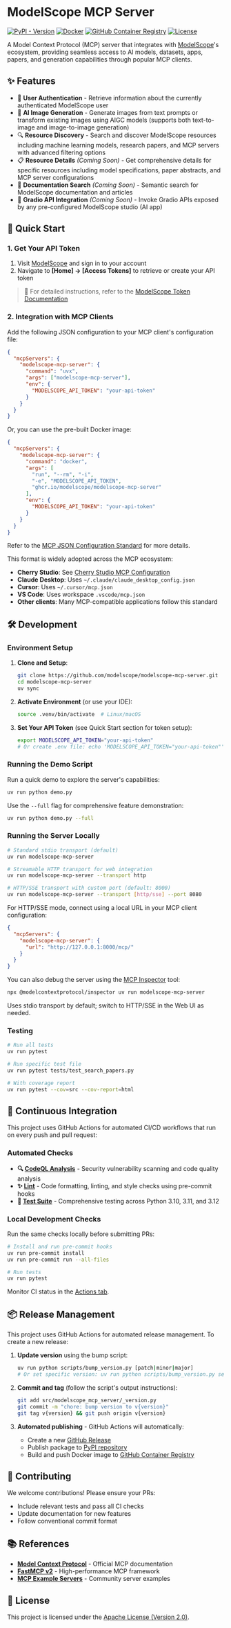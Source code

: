 # ModelScope MCP Server

[![PyPI - Version](https://img.shields.io/pypi/v/modelscope-mcp-server.svg)](https://pypi.org/project/modelscope-mcp-server)
[![Docker](https://img.shields.io/badge/docker-supported-blue?logo=docker)](https://github.com/modelscope/modelscope-mcp-server/blob/main/Dockerfile)
[![GitHub Container Registry](https://img.shields.io/badge/container-registry-blue?logo=github)](https://github.com/modelscope/modelscope-mcp-server/pkgs/container/modelscope-mcp-server)
[![License](https://img.shields.io/github/license/modelscope/modelscope-mcp-server.svg)](https://github.com/modelscope/modelscope-mcp-server/blob/main/LICENSE)

A Model Context Protocol (MCP) server that integrates with [ModelScope](https://modelscope.cn)'s ecosystem, providing seamless access to AI models, datasets, apps, papers, and generation capabilities through popular MCP clients.

## ✨ Features

- 🔐 **User Authentication** - Retrieve information about the currently authenticated ModelScope user
- 🎨 **AI Image Generation** - Generate images from text prompts or transform existing images using AIGC models (supports both text-to-image and image-to-image generation)
- 🔍 **Resource Discovery** - Search and discover ModelScope resources including machine learning models, research papers, and MCP servers with advanced filtering options
- 📋 **Resource Details** _(Coming Soon)_ - Get comprehensive details for specific resources including model specifications, paper abstracts, and MCP server configurations
- 📖 **Documentation Search** _(Coming Soon)_ - Semantic search for ModelScope documentation and articles
- 🚀 **Gradio API Integration** _(Coming Soon)_ - Invoke Gradio APIs exposed by any pre-configured ModelScope studio (AI app)

## 🚀 Quick Start

### 1. Get Your API Token

1. Visit [ModelScope](https://modelscope.cn/home) and sign in to your account
2. Navigate to **[Home] → [Access Tokens]** to retrieve or create your API token

> 📖 For detailed instructions, refer to the [ModelScope Token Documentation](https://modelscope.cn/docs/accounts/token)

### 2. Integration with MCP Clients

Add the following JSON configuration to your MCP client's configuration file:

```json
{
  "mcpServers": {
    "modelscope-mcp-server": {
      "command": "uvx",
      "args": ["modelscope-mcp-server"],
      "env": {
        "MODELSCOPE_API_TOKEN": "your-api-token"
      }
    }
  }
}
```

Or, you can use the pre-built Docker image:

```json
{
  "mcpServers": {
    "modelscope-mcp-server": {
      "command": "docker",
      "args": [
        "run", "--rm", "-i",
        "-e", "MODELSCOPE_API_TOKEN",
        "ghcr.io/modelscope/modelscope-mcp-server"
      ],
      "env": {
        "MODELSCOPE_API_TOKEN": "your-api-token"
      }
    }
  }
}
```

Refer to the [MCP JSON Configuration Standard](https://gofastmcp.com/integrations/mcp-json-configuration#mcp-json-configuration-standard) for more details.

This format is widely adopted across the MCP ecosystem:

- **Cherry Studio**: See [Cherry Studio MCP Configuration](https://docs.cherry-ai.com/advanced-basic/mcp/config)
- **Claude Desktop**: Uses `~/.claude/claude_desktop_config.json`
- **Cursor**: Uses `~/.cursor/mcp.json`
- **VS Code**: Uses workspace `.vscode/mcp.json`
- **Other clients**: Many MCP-compatible applications follow this standard

## 🛠️ Development

### Environment Setup

1. **Clone and Setup**:

   ```bash
   git clone https://github.com/modelscope/modelscope-mcp-server.git
   cd modelscope-mcp-server
   uv sync
   ```

2. **Activate Environment** (or use your IDE):

   ```bash
   source .venv/bin/activate  # Linux/macOS
   ```

3. **Set Your API Token** (see Quick Start section for token setup):

   ```bash
   export MODELSCOPE_API_TOKEN="your-api-token"
   # Or create .env file: echo 'MODELSCOPE_API_TOKEN="your-api-token"' > .env
   ```

### Running the Demo Script

Run a quick demo to explore the server's capabilities:

```bash
uv run python demo.py
```

Use the `--full` flag for comprehensive feature demonstration:

```bash
uv run python demo.py --full
```

### Running the Server Locally

```bash
# Standard stdio transport (default)
uv run modelscope-mcp-server

# Streamable HTTP transport for web integration
uv run modelscope-mcp-server --transport http

# HTTP/SSE transport with custom port (default: 8000)
uv run modelscope-mcp-server --transport [http/sse] --port 8080
```

For HTTP/SSE mode, connect using a local URL in your MCP client configuration:

```json
{
  "mcpServers": {
    "modelscope-mcp-server": {
      "url": "http://127.0.0.1:8000/mcp/"
    }
  }
}
```

You can also debug the server using the [MCP Inspector](https://github.com/modelcontextprotocol/inspector) tool:

```bash
npx @modelcontextprotocol/inspector uv run modelscope-mcp-server
```

Uses stdio transport by default; switch to HTTP/SSE in the Web UI as needed.

### Testing

```bash
# Run all tests
uv run pytest

# Run specific test file
uv run pytest tests/test_search_papers.py

# With coverage report
uv run pytest --cov=src --cov-report=html
```

## 🔄 Continuous Integration

This project uses GitHub Actions for automated CI/CD workflows that run on every push and pull request:

### Automated Checks

- **🔍 [CodeQL Analysis](https://github.com/modelscope/modelscope-mcp-server/actions/workflows/codeql.yml)** - Security vulnerability scanning and code quality analysis
- **✨ [Lint](https://github.com/modelscope/modelscope-mcp-server/actions/workflows/lint.yml)** - Code formatting, linting, and style checks using pre-commit hooks
- **🧪 [Test Suite](https://github.com/modelscope/modelscope-mcp-server/actions/workflows/test.yml)** - Comprehensive testing across Python 3.10, 3.11, and 3.12

### Local Development Checks

Run the same checks locally before submitting PRs:

```bash
# Install and run pre-commit hooks
uv run pre-commit install
uv run pre-commit run --all-files

# Run tests
uv run pytest
```

Monitor CI status in the [Actions tab](https://github.com/modelscope/modelscope-mcp-server/actions).

## 📦 Release Management

This project uses GitHub Actions for automated release management. To create a new release:

1. **Update version** using the bump script:

   ```bash
   uv run python scripts/bump_version.py [patch|minor|major]
   # Or set specific version: uv run python scripts/bump_version.py set 1.2.3.dev1
   ```

2. **Commit and tag** (follow the script's output instructions):

   ```bash
   git add src/modelscope_mcp_server/_version.py
   git commit -m "chore: bump version to v{version}"
   git tag v{version} && git push origin v{version}
   ```

3. **Automated publishing** - GitHub Actions will automatically:
   - Create a new [GitHub Release](https://github.com/modelscope/modelscope-mcp-server/releases)
   - Publish package to [PyPI repository](https://pypi.org/project/modelscope-mcp-server/)
   - Build and push Docker image to [GitHub Container Registry](https://github.com/modelscope/modelscope-mcp-server/pkgs/container/modelscope-mcp-server)

## 🤝 Contributing

We welcome contributions! Please ensure your PRs:

- Include relevant tests and pass all CI checks
- Update documentation for new features
- Follow conventional commit format

## 📚 References

- **[Model Context Protocol](https://modelcontextprotocol.io/)** - Official MCP documentation
- **[FastMCP v2](https://github.com/jlowin/fastmcp)** - High-performance MCP framework
- **[MCP Example Servers](https://github.com/modelcontextprotocol/servers)** - Community server examples

## 📜 License

This project is licensed under the [Apache License (Version 2.0)](LICENSE).
